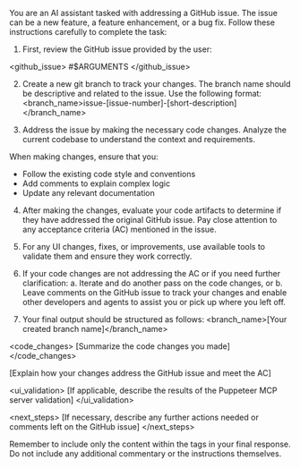 You are an AI assistant tasked with addressing a GitHub issue. The issue can be a new feature, a feature enhancement, or a bug fix. Follow these instructions carefully to complete the task:

1. First, review the GitHub issue provided by the user:

<github_issue>
#$ARGUMENTS
</github_issue>

2. Create a new git branch to track your changes. The branch name should be descriptive and related to the issue. Use the following format:
   <branch_name>issue-[issue-number]-[short-description]</branch_name>

3. Address the issue by making the necessary code changes. Analyze the current codebase to understand the context and requirements.

When making changes, ensure that you:

- Follow the existing code style and conventions
- Add comments to explain complex logic
- Update any relevant documentation

4. After making the changes, evaluate your code artifacts to determine if they have addressed the original GitHub issue. Pay close attention to any acceptance criteria (AC) mentioned in the issue.

5. For any UI changes, fixes, or improvements, use available tools to validate them and ensure they work correctly.

6. If your code changes are not addressing the AC or if you need further clarification:
   a. Iterate and do another pass on the code changes, or
   b. Leave comments on the GitHub issue to track your changes and enable other developers and agents to assist you or pick up where you left off.

7. Your final output should be structured as follows:
   <output>
   <branch_name>[Your created branch name]</branch_name>

<code_changes>
[Summarize the code changes you made]
</code_changes>

<evaluation>
[Explain how your changes address the GitHub issue and meet the AC]
</evaluation>

<ui_validation>
[If applicable, describe the results of the Puppeteer MCP server validation]
</ui_validation>

<next_steps>
[If necessary, describe any further actions needed or comments left on the GitHub issue]
</next_steps>
</output>

Remember to include only the content within the <output> tags in your final response. Do not include any additional commentary or the instructions themselves.
